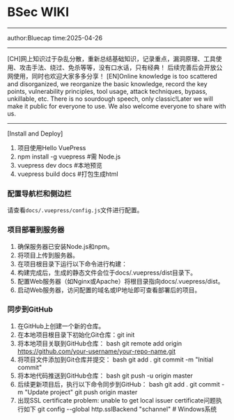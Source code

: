 # BSec WIKI
***
author:Bluecap
time:2025-04-26
***
[CH]网上知识过于杂乱分散，重新总结基础知识，记录重点，漏洞原理、工具使用、攻击手法、绕过、免杀等等，没有口水话，只有经典！
后续完善后会开放公网使用，同时也欢迎大家多多分享！
[EN]Online knowledge is too scattered and disorganized, we reorganize the basic knowledge, record the key points, vulnerability principles, tool usage, attack techniques, bypass, unkillable, etc. There is no sourdough speech, only classic!Later we will make it public for everyone to use. We also welcome everyone to share with us.

***
[Install and Deploy] 
1. 项目使用Hello VuePress 
2. npm install -g vuepress  #需 Node.js 
3. vuepress dev docs #本地预览 
4. vuepress build docs #打包生成html 

### 配置导航栏和侧边栏
请查看`docs/.vuepress/config.js`文件进行配置。

### 项目部署到服务器
1. 确保服务器已安装Node.js和npm。
2. 将项目上传到服务器。
3. 在项目根目录下运行以下命令进行构建：
4. 构建完成后，生成的静态文件会位于docs/.vuepress/dist目录下。
5. 配置Web服务器（如Nginx或Apache）将根目录指向docs/.vuepress/dist。
6. 启动Web服务器，访问配置的域名或IP地址即可查看部署后的项目。

### 同步到GitHub
1. 在GitHub上创建一个新的仓库。
2. 在本地项目根目录下初始化Git仓库：git init
3. 将本地项目关联到GitHub仓库：
 bash
 git remote add origin https://github.com/your-username/your-repo-name.git
4. 将项目文件添加到Git仓库并提交：
bash
git add .
git commit -m "Initial commit"
5. 将本地代码推送到GitHub仓库：
bash
git push -u origin master
6. 后续更新项目后，执行以下命令同步到GitHub：
bash
git add .
git commit -m "Update project"
git push origin master
7. 出现SSL certificate problem: unable to get local issuer certificate问题执行如下
git config --global http.sslBackend "schannel"  # Windows系统